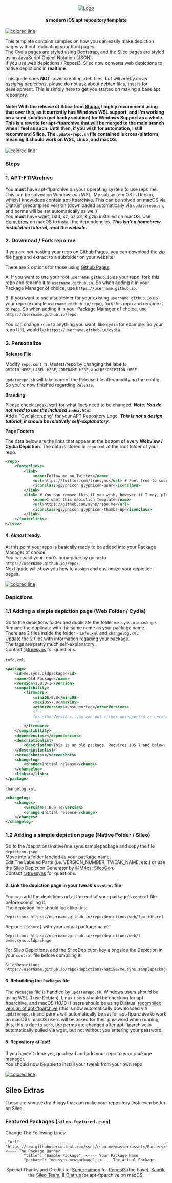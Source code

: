 <center>
  <a href="#"><img src="https://i.imgur.com/coocM3M.png" alt="Logo"></a>
  <h4 align="center">a modern iOS apt repository template</h4>
</center>

<a href="#"><img src="https://i.imgur.com/y4oV9VV.png" alt="colored line"></a>

This template contains samples on how you can easily make depiction pages without replicating your html pages.</br>
The Cydia pages are styled using [Bootstrap](https://getbootstrap.com), and the Sileo pages are styled using JavaScript Object Notation (JSON).</br>
If you use web depictions / Reposi3, Sileo now converts web depictions to native depictions in **realtime**.

This guide does **NOT** cover creating .deb files, *but will briefly cover assiging depictions*, please do not ask about debian files, that is for development. This is simply here to get you started on making a base apt repository.

#### Note: With the release of Silica from [Shuga](https://github.com/ShugaBuga/), I highly recommend using that over this, as it currently has Windows WSL support, and I'm working on a semi-solution (yet hacky solution) for Windows Support as a whole. This is a rewrite for apt-ftparchive that will be merged to the main branch when I feel as such. Until then, if you wish for automation, I still recommend Silica. The `update-repo.sh` file contained is cross-platform, meaning it should work on WSL, Linux, and macOS.

<a href="#"><img src="https://i.imgur.com/y4oV9VV.png" alt="colored line"></a>

### Steps
### 1. APT-FTPArchive

You **must** have apt-ftparchive on your operating system to use repo.me. This can be solved on Windows via WSL. My subsystem OS is Debian, which I know does contain apt-ftparchive. This can be solved on macOS via Diatrus' precompiled version (downloaded automatically via `updaterepo.sh`, and perms will be set automatically as well) 
</br>
You **must** have wget, zstd, xz, bzip2, & gzip installed on macOS. Use [Homebrew](https://brew.sh) on macOS to install the dependencies. ***This isn't a homebrew installation tutorial, read the website.***

### 2. Download / Fork repo.me

If you are *not* hosting your repo on [Github Pages](https://pages.github.com/), you can download the zip file [here](https://github.com/syns/repo.me/archive/master.zip) and extract to a subfolder on your website.

There are 2 options for those using [Github Pages](https://pages.github.com/).

A. If you want to use your root `username.github.io` as your repo, fork this repo and rename it to `username.github.io`. So when adding it in your Package Manager of choice, use `https://username.github.io`.

B. If you want to use a subfolder for your existing `username.github.io` as your repo (example `username.github.io/repo`), fork this repo and rename it to `repo`. So when adding it in your Package Manager of choice, use `https://username.github.io/repo`.

You can change `repo` to anything you want, like `cydia` for example. So your repo URL would be `https://username.github.io/cydia`.

### 3. Personalize

**Release File**

Modify `repo.conf` in ./assets/repo by changing the labels: </br>
`ORIGIN_HERE`, `LABEL_HERE`, `CODENAME_HERE`, and `DESCRIPTION_HERE` </br>

`updaterepo.sh` will take care of the Release file after modifying the config. So you're now finished regarding `Release`.

**Branding**

Please check `index.html` for what lines need to be changed! ***Note: You do not need to use the included `index.html`*** </br>
Add a "CydiaIcon.png" for your APT Repository Logo. ***This is not a design tutorial, it should be relatively self-explanatory***.

**Page Footers**

The data below are the links that appear at the bottom of every **Webview / Cydia Depiction**. The data is stored in `repo.xml` at the root folder of your repo. </br>

```xml
<repo>
    <footerlinks>
        <link>
            <name>Follow me on Twitter</name>
            <url>https://twitter.com/truesyns</url> # Feel free to swap your twitter in for this! 
            <iconclass>glyphicon glyphicon-user</iconclass>
        </link>
        <link> # You can remove this if you wish, however if I may, please do not do so! It will allow others to find repo.me such as you have!
            <name>I want this depiction template</name> 
            <url>https://github.com/syns/repo.me</url>
            <iconclass>glyphicon glyphicon-thumbs-up</iconclass>
        </link>
    </footerlinks>
</repo>
```

#### 4. _Almost_ ready.
At this point your repo is basically ready to be added into your Package Manager of choice. </br>
You can visit your repo's homepage by going to `https://username.github.io/repo/`. </br>
Next guide will show you how to assign and customize your depiction pages.

<a href="#"><img src="https://i.imgur.com/y4oV9VV.png" alt="colored line"></a>

### Depictions
### 1.1 Adding a simple depiction page (Web Folder / Cydia)

Go to the depictions folder and duplicate the folder `me.syns.oldpackage`. </br>
Rename the duplicate with the same name as your package name. </br>
There are 2 files inside the folder - `info.xml` and `changelog.xml`. </br>
Update the 2 files with information regading your package. </br>
The tags are pretty much self-explanatory. </br>
Contact [@truesyns](https://twitter.com/truesyns) for questions.

`info.xml`.
```xml
<package>
    <id>me.syns.oldpackage</id>
    <name>Old Package</name>
    <version>1.0.0-1</version>
    <compatibility>
        <firmware>
            <miniOS>5.0</miniOS>
            <maxiOS>7.0</maxiOS>
            <otherVersions>unsupported</otherVersions>
            <!--
            for otherVersions, you can put either unsupported or unconfirmed
            -->
        </firmware>
    </compatibility>
    <dependencies></dependencies>
    <descriptionlist>
        <description>This is an old package. Requires iOS 7 and below..</description>
    </descriptionlist>
    <screenshots></screenshots>
    <changelog>
        <change>Initial release</change>
    </changelog>
    <links></links>
</package>
```

`changelog.xml`.
```xml
<changelog>
    <changes>
        <version>1.0.0-1</version>
        <change>Initial release</change>
    </changes>
</changelog>
```
### 1.2 Adding a simple depiction page (Native Folder / Sileo)

Go to the /depictions/native/me.syns.samplepackage and copy the file `depiction.json`. </br>
Move into a folder labeled as your package name. </br>
Edit The Labeled Parts (i.e. VERSION_NUMBER, TWEAK_NAME, etc.) or use the Sileo Depiction Generator by [@M4cs:](https://twitter.com/maxbridgland) [SileoGen](https://sileogen.com/). </br>
Contact [@truesyns](https://twitter.com/truesyns) for questions.

#### 2. Link the depiction page in your tweak's `control` file

You can add the depictions url at the end of your package's `control` file before compiling it. </br>
The depiction line should look like this:

```text
Depiction: https://username.github.io/repo/depictions/web/?p=[idhere]
```

Replace `[idhere]` with your actual package name.

```text
Depiction: https://username.github.io/repo/depictions/web/?p=me.syns.oldpackage
```
For Sileo Depictions, add the SileoDepiction key alongside the Depiction in your `control` file before compiling it.

```text
SileoDepiction: https://username.github.io/repo/depictions/native/me.syns.samplepackage/depiction.json
````

#### 3. Rebuilding the `Packages` file

The `Packages` file is handled by `updaterepo.sh`. Windows users should be using WSL (I use Debian), Linux users should be
checking for apt-ftparchive, and macOS (10.10+) users should be using Diatrus' [recompiled version of apt-ftparchive](https://apt.procurs.us/apt-ftparchive) (this is now automatically downloaded via `updaterepo.sh` and perms will automatically be set for apt-ftparchive to work on macOS). macOS users will be asked for their password when running this, this is due to `sudo`, the perms are changed after apt-ftparchive is automatically pulled via wget, but not without you entering your password. 


#### 5. Repository at last!

If you haven't done yet, go ahead and add your repo to your package manager. </br>
You should now be able to install your tweak from your own repo.

<a href="#"><img src="https://i.imgur.com/y4oV9VV.png" alt="colored line"></a>

## Sileo Extras

These are some extra things that can make your repository look even better on Sileo.

### Featured Packages (`sileo-featured.json`)

Change The Following Lines:
```
 "url": "https://raw.githubusercontent.com/syns/repo.me/master/assets/Banners/RepoHeader.png", <---- The Package Banner
        "title": "Sample Package", <---- Your Package Name
        "package": "me.syns.newpackage", <---- The Actual Package
```
  <p align="center">Special Thanks and Credits to: <a href="https://github.com/Supermamon/">Supermamon</a> for <a href="https://github.com/supermamon/Reposi3">Reposi3</a> (the base), <a href="https://twitter.com/Saurik/">Saurik</a>, the <a href="https://twitter.com/getSileo/">Sileo Team</a>, & <a href="https://twitter.com/Diatrus/">Diatrus</a> for apt-ftparchive on macOS.</p>
</center>
